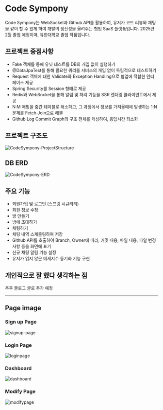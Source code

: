 # Code Sympony 
Code Sympony는 WebSocket과 Github API를 활용하여,
유저가 코드 리뷰와 채팅을 같이 할 수 있게 하여
개발의 생산성을 올려주는 협업 SaaS 플랫폼입니다.
2025년 2월 졸업 예정이며, 유한대학교 졸업 작품입니다.

## 프로젝트 중점사항
* Fake 객체를 통해 유닛 테스트를 DB의 개입 없이 실행하기
* @DataJpaTest를 통해 필요한 쿼리를 서비스의 개입 없이 독립적으로 테스트하기
* Request 객체에 대한 Validate와 Exception Handling으로 협업에 적합한 인터페이스 제공
* Spring Security를 Session 형태로 제공
* Redis와 WebSocket을 통해 알림 및 처리 기능을 SSR 렌더링 클라이언트에서 제공
* N:M 매핑을 중간 테이블로 해소하고, 그 과정에서 정보를 가져올때에 발생하는 1:N 문제를 Fetch Join으로 해결
* Github Log Commit Graph의 구조 전체를 캐싱하여, 응답시간 최소화

## 프로젝트 구조도


![CodeSympony-ProjectStructure](https://github.com/user-attachments/assets/bb49040e-5e8d-4bfd-8338-82c2a68c9405)

## DB ERD


![CodeSympony-ERD](https://github.com/user-attachments/assets/fc682f72-4981-4712-b9f5-b9b6394d7ab8)


## 주요 기능

* 회원가입 및 로그인 (스프링 시큐리티)
* 회원 정보 수정
* 방 만들기
* 방에 초대하기
* 채팅하기
* 채팅 내역 스케줄링하여 저장
* Github API를 호출하여 Branch, Owner에 따라, 커밋 내용, 파일 내용, 파일 변경 사항 등을 화면에 표기
* 신규 채팅 알림 기능 설정
* 유저가 읽지 않은 메세지수 동기화 기능 구현

## 개인적으로 잘 했다 생각하는 점

추후 블로그 글로 추가 예정

***

## Page image

### Sign up Page
![signup-page](https://github.com/user-attachments/assets/4f8b0a5b-71f8-47a0-a826-ea0458d8b573)

### Login Page
![loginpage](https://github.com/user-attachments/assets/da579a90-b434-4f66-aa7e-5e161c4de29a)

### Dashboard

![dashboard](https://github.com/user-attachments/assets/c52d9360-91bf-4024-a847-0b4138c34cf6)

### Modify Page
![modifypage](https://github.com/user-attachments/assets/1633be95-7fb1-40d5-8e8b-79d2d79cae2d)


